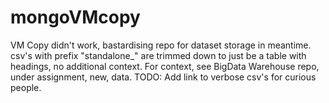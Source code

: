 # mongoVMcopy
VM Copy didn't work, bastardising repo for dataset storage in meantime.
csv's with prefix "standalone_" are trimmed down to just be a table with headings, no additional context.
For context, see BigData Warehouse repo, under assignment, new, data.
TODO: Add link to verbose csv's for curious people.
